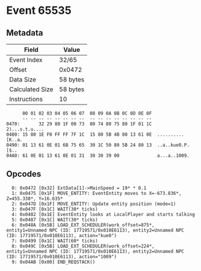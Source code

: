 # Event 65535

## Metadata

| Field           | Value    |
|-----------------|----------|
| Event Index     | 32/65    |
| Offset          | 0x0472   |
| Data Size       | 58 bytes |
| Calculated Size | 58 bytes |
| Instructions    | 10       |

```
      00 01 02 03 04 05 06 07  08 09 0A 0B 0C 0D 0E 0F
      -- -- -- -- -- -- -- --  -- -- -- -- -- -- -- --
0470:       32 29 80 1F 00 73  80 74 80 75 80 1F 01 1C    2)...s.t.u....
0480: 15 80 1E F0 FF FF 7F 1C  15 80 5B 4B 80 13 61 0E  ..........[K..a.
0490: 01 13 61 0E 01 6B 75 65  30 1C 50 80 5B 24 80 13  ..a..kue0.P.[$..
04A0: 61 0E 01 13 61 0E 01 31  30 30 39 00              a...a..1009.    
```

## Opcodes

```
  0: 0x0472 [0x32] ExtData[1]->MainSpeed = 19* * 0.1
  1: 0x0475 [0x1F] MOVE_ENTITY: EventEntity moves to X=-673.836*, Z=455.338*, Y=16.635*
  2: 0x047D [0x1F] MOVE_ENTITY: Update entity position (mode=1)
  3: 0x047F [0x1C] WAIT(30* ticks)
  4: 0x0482 [0x1E] EventEntity looks at LocalPlayer and starts talking
  5: 0x0487 [0x1C] WAIT(30* ticks)
  6: 0x048A [0x5B] LOAD_EXT_SCHEDULER(work_offset=875*, entity1=Unnamed NPC (ID: 17719571/0x010E6113), entity2=Unnamed NPC (ID: 17719571/0x010E6113), action="kue0")
  7: 0x0499 [0x1C] WAIT(60* ticks)
  8: 0x049C [0x5B] LOAD_EXT_SCHEDULER(work_offset=224*, entity1=Unnamed NPC (ID: 17719571/0x010E6113), entity2=Unnamed NPC (ID: 17719571/0x010E6113), action="1009")
  9: 0x04AB [0x00] END_REQSTACK()
```
